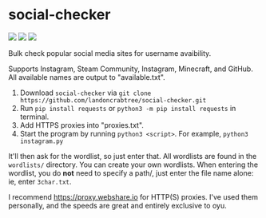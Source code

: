 # social-checker
![](https://img.shields.io/github/issues/landoncrabtree/social-checker)
![](https://img.shields.io/github/stars/landoncrabtree/social-checker)
![](https://img.shields.io/badge/license-QPL--1.0-lightgrey)


Bulk check popular social media sites for username avaibility. 

Supports Instagram, Steam Community, Instagram, Minecraft, and GitHub.
All available names are output to "available.txt". 

1. Download `social-checker` via `git clone https://github.com/landoncrabtree/social-checker.git`
2. Run `pip install requests` or `python3 -m pip install requests` in terminal.
5. Add HTTPS proxies into "proxies.txt".
6. Start the program by running `python3 <script>`. For example, `python3 instagram.py`
  
It'll then ask for the wordlist, so just enter that. All wordlists are found in the `wordlists/` directory. You can create your own wordlists. When entering the wordlist, you do **not** need to specify a path/, just enter the file name alone: ie, enter `3char.txt`.


I recommend https://proxy.webshare.io for HTTP(S) proxies. I've used them personally, and the speeds are great and entirely exclusive to oyu.
